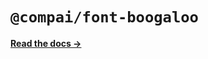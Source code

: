 # `@compai/font-boogaloo`

[**Read the docs &rarr;**](https://components.ai/docs/typefaces/boogaloo)

